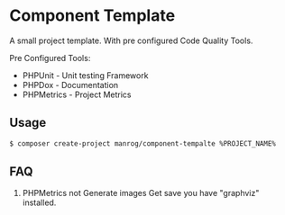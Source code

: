 # Component Template

A small project template. With pre configured Code Quality Tools.

Pre Configured Tools:

* PHPUnit - Unit testing Framework
* PHPDox - Documentation
* PHPMetrics - Project Metrics

## Usage
```bash
$ composer create-project manrog/component-tempalte %PROJECT_NAME%
```

## FAQ
1. PHPMetrics not Generate images
Get save you have "graphviz" installed.
